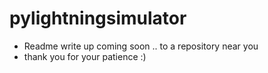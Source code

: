 # pylightningsimulator

- Readme write up coming soon .. to a repository near you
- thank you for your patience :)
